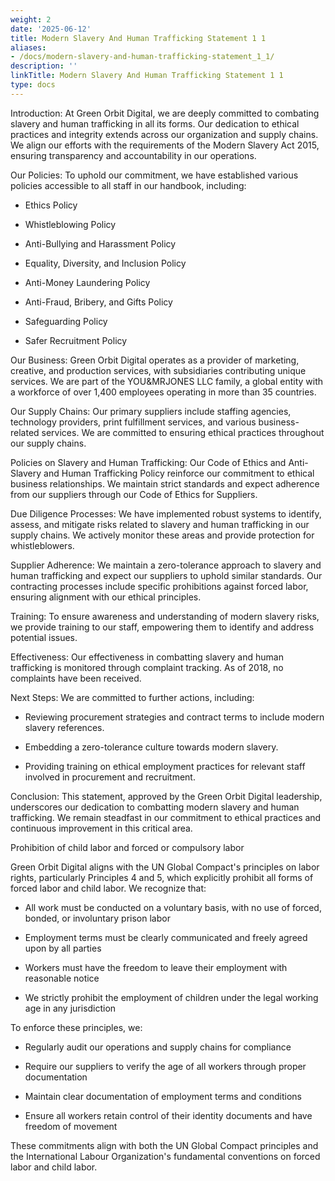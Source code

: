 ```yaml
---
weight: 2
date: '2025-06-12'
title: Modern Slavery And Human Trafficking Statement 1 1
aliases:
- /docs/modern-slavery-and-human-trafficking-statement_1_1/
description: ''
linkTitle: Modern Slavery And Human Trafficking Statement 1 1
type: docs
---
```


Introduction:
At Green Orbit Digital, we are deeply committed to combating slavery and human trafficking in all its forms. Our dedication to ethical practices and integrity extends across our organization and supply chains. We align our efforts with the requirements of the Modern Slavery Act 2015, ensuring transparency and accountability in our operations.

Our Policies:
To uphold our commitment, we have established various policies accessible to all staff in our handbook, including:

- Ethics Policy

- Whistleblowing Policy

- Anti-Bullying and Harassment Policy

- Equality, Diversity, and Inclusion Policy

- Anti-Money Laundering Policy

- Anti-Fraud, Bribery, and Gifts Policy

- Safeguarding Policy

- Safer Recruitment Policy

Our Business:
Green Orbit Digital operates as a provider of marketing, creative, and production services, with subsidiaries contributing unique services. We are part of the YOU&MRJONES LLC family, a global entity with a workforce of over 1,400 employees operating in more than 35 countries.

Our Supply Chains:
Our primary suppliers include staffing agencies, technology providers, print fulfillment services, and various business-related services. We are committed to ensuring ethical practices throughout our supply chains.

Policies on Slavery and Human Trafficking:
Our Code of Ethics and Anti-Slavery and Human Trafficking Policy reinforce our commitment to ethical business relationships. We maintain strict standards and expect adherence from our suppliers through our Code of Ethics for Suppliers.

Due Diligence Processes:
We have implemented robust systems to identify, assess, and mitigate risks related to slavery and human trafficking in our supply chains. We actively monitor these areas and provide protection for whistleblowers.

Supplier Adherence:
We maintain a zero-tolerance approach to slavery and human trafficking and expect our suppliers to uphold similar standards. Our contracting processes include specific prohibitions against forced labor, ensuring alignment with our ethical principles.

Training:
To ensure awareness and understanding of modern slavery risks, we provide training to our staff, empowering them to identify and address potential issues.

Effectiveness:
Our effectiveness in combatting slavery and human trafficking is monitored through complaint tracking. As of 2018, no complaints have been received.

Next Steps:
We are committed to further actions, including:

- Reviewing procurement strategies and contract terms to include modern slavery references.

- Embedding a zero-tolerance culture towards modern slavery.

- Providing training on ethical employment practices for relevant staff involved in procurement and recruitment.

Conclusion:
This statement, approved by the Green Orbit Digital leadership, underscores our dedication to combatting modern slavery and human trafficking. We remain steadfast in our commitment to ethical practices and continuous improvement in this critical area.







Prohibition of child labor and forced or compulsory labor

Green Orbit Digital aligns with the UN Global Compact's principles on labor rights, particularly Principles 4 and 5, which explicitly prohibit all forms of forced labor and child labor. We recognize that:

- All work must be conducted on a voluntary basis, with no use of forced, bonded, or involuntary prison labor

- Employment terms must be clearly communicated and freely agreed upon by all parties

- Workers must have the freedom to leave their employment with reasonable notice

- We strictly prohibit the employment of children under the legal working age in any jurisdiction

To enforce these principles, we:

- Regularly audit our operations and supply chains for compliance

- Require our suppliers to verify the age of all workers through proper documentation

- Maintain clear documentation of employment terms and conditions

- Ensure all workers retain control of their identity documents and have freedom of movement

These commitments align with both the UN Global Compact principles and the International Labour Organization's fundamental conventions on forced labor and child labor.